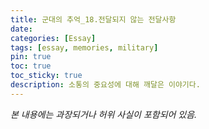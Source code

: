 ```yaml
---
title: 군대의 추억_18.전달되지 않는 전달사항
date: 
categories: [Essay]
tags: [essay, memories, military]
pin: true
toc: true
toc_sticky: true
description: 소통의 중요성에 대해 깨달은 이야기다.
---
```


_본 내용에는 과장되거나 허위 사실이 포함되어 있음._